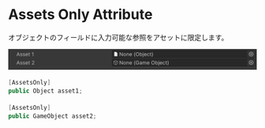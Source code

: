 # Assets Only Attribute

オブジェクトのフィールドに入力可能な参照をアセットに限定します。

![img](../../../images/img-attribute-assets-only.png)

```cs
[AssetsOnly]
public Object asset1;

[AssetsOnly]
public GameObject asset2;
```
